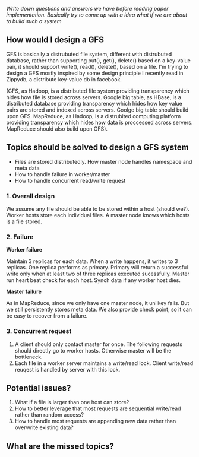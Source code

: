 *Write down questions and answers we have before reading paper implementation. Basically try to come up with a idea what if we are about to build such a system*


## **How would I design a GFS**


GFS is basically a distrubuted file system, different with distrubuted database, rather than supporting put(), get(), delete() based on a key-value pair, it should support write(), read(), delete(), based on a file. I'm trying to design a GFS mostly inspired by some design principle I recently read in Zippydb, a distribute key-value db in facebook.


(GFS, as Hadoop, is a distributed file system providing transparency which hides how file is stored across servers. Google big table, as HBase, is a distributed database providing transparency which hides how key value pairs are stored and indexed across servers. Goolge big table should build upon GFS. MapReduce, as Hadoop, is a distrubited computing platform providing transparency which hides how data is proccessed across servers. MapReduce should also build upon GFS).


## Topics should be solved to design a GFS system
- Files are stored distributedly. How master node handles namespace and meta data
- How to handle failure in worker/master
- How to handle concurrent read/write request

### 1. Overall design
We assume any file should be able to be stored within a host (should we?). Worker hosts store each individual files. A master node knows which hosts is a file stored.

### 2. Failure 
**Worker failure**

Maintain 3 replicas for each data. When a write happens, it writes to 3 replicas. One replica performs as primary. Primary will return a successful write only when at least two of three replicas executed sucessfully. Master run heart beat check for each host. Synch data if any worker host dies.

**Master failure**

As in MapReduce, since we only have one master node, it unlikey fails. But we still persistently stores meta data. We also provide check point, so it can be easy to recover from a failure.

### 3. Concurrent request
1. A client should only contact master for once. The following requests should directly go to worker hosts. Otherwise master will be the bottleneck.
2. Each file in a worker server maintains a write/read lock. Client write/read reuqest is handled by server with this lock.

## Potential issues?
1. What if a file is larger than one host can store?
2. How to better leverage that most requests are sequential write/read rather than random access?
3. How to handle most requests are appending new data rather than overwrite existing data?


## What are the missed topics?
